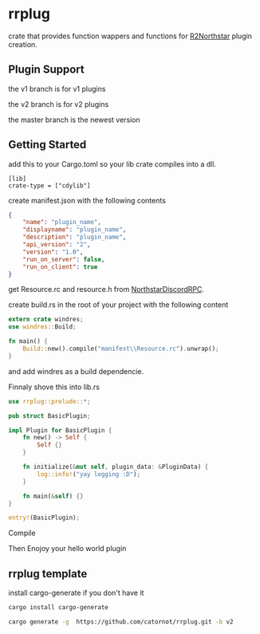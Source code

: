 # rrplug
crate that provides function wappers and functions for [R2Northstar](https://github.com/R2Northstar/NorthstarLauncher) plugin creation.

## Plugin Support
the v1 branch is for v1 plugins

the v2 branch is for v2 plugins

the master branch is the newest version

## Getting Started
add this to your Cargo.toml so your lib crate compiles into a dll.
```t
[lib]
crate-type = ["cdylib"]
```

create manifest.json with the following contents
```json
{
    "name": "plugin_name",
    "displayname": "plugin_name",
    "description": "plugin_name",
    "api_version": "2",
    "version": "1.0",
    "run_on_server": false,
    "run_on_client": true
}
```

get Resource.rc and resource.h from [ NorthstarDiscordRPC](https://github.com/R2Northstar/NorthstarDiscordRPC/tree/main/DiscordRPC).

create build.rs in the root of your project with the following content
```rust
extern crate windres;
use windres::Build;

fn main() {
    Build::new().compile("manifest\\Resource.rc").unwrap();
}
```
and add windres as a build dependencie.

Finnaly shove this into lib.rs
```rust
use rrplug::prelude::*;

pub struct BasicPlugin;

impl Plugin for BasicPlugin {
    fn new() -> Self {
        Self {}
    }

    fn initialize(&mut self, plugin_data: &PluginData) {
        log::info!("yay logging :D");
    }

    fn main(&self) {}
}

entry!(BasicPlugin);
```

Compile

Then Enojoy your hello world plugin

## rrplug template

install cargo-generate if you don't have it
```bash
cargo install cargo-generate
```

```bash
cargo generate -g  https://github.com/catornot/rrplug.git -b v2
```
